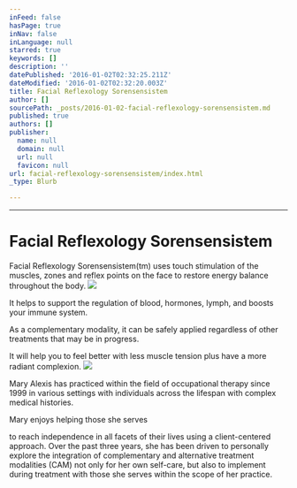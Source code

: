 ```yaml
---
inFeed: false
hasPage: true
inNav: false
inLanguage: null
starred: true
keywords: []
description: ''
datePublished: '2016-01-02T02:32:25.211Z'
dateModified: '2016-01-02T02:32:20.003Z'
title: Facial Reflexology Sorensensistem
author: []
sourcePath: _posts/2016-01-02-facial-reflexology-sorensensistem.md
published: true
authors: []
publisher:
  name: null
  domain: null
  url: null
  favicon: null
url: facial-reflexology-sorensensistem/index.html
_type: Blurb

---
```

****

# Facial Reflexology Sorensensistem

Facial
Reflexology Sorensensistem(tm) uses touch stimulation of the muscles, zones and
reflex points on the face to restore energy balance throughout the body.
![](https://the-grid-user-content.s3-us-west-2.amazonaws.com/b53e1e04-66d8-443f-bb15-18ddb7ca1cf8.jpg)

It helps to support the regulation of blood,
hormones, lymph, and boosts your immune system. 

As a complementary modality, it can be safely
applied regardless of other treatments that may be in progress.

It will help you to
feel better with less muscle tension plus have a more radiant complexion.
![](https://the-grid-user-content.s3-us-west-2.amazonaws.com/91d44fa6-469d-445c-b251-634b7e6c13e3.jpg)

Mary
Alexis has practiced within the field of occupational therapy since 1999 in various
settings with individuals across the lifespan with complex medical
histories.

Mary enjoys helping those she
serves

to reach independence in all facets of their
lives using a client-centered approach. Over the past three years, she has been
driven to personally explore the integration of complementary and alternative
treatment modalities (CAM) not only for her own self-care, but also to
implement during treatment with those she serves within the scope of her
practice.